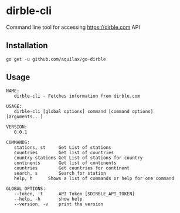 # dirble-cli
Command line tool for accessing https://dirble.com API

## Installation

```
go get -u github.com/aquilax/go-dirble
```

## Usage

```
NAME:
   dirble-cli - Fetches information from dirble.com

USAGE:
   dirble-cli [global options] command [command options] [arguments...]

VERSION:
   0.0.1

COMMANDS:
   stations, st		Get List of stations
   countries		Get list of countries
   country-stations	Get List of stations for country
   continents		Get list of continents
   countries		Get countries for continent
   search, s		Search for station
   help, h		Shows a list of commands or help for one command
   
GLOBAL OPTIONS:
   --token, -t 		API Token [$DIRBLE_API_TOKEN]
   --help, -h		show help
   --version, -v	print the version
```
